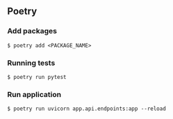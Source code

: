 ## Poetry

### Add packages
```shell
$ poetry add <PACKAGE_NAME>
```

### Running tests
```shell
$ poetry run pytest
```

### Run application
```shell
$ poetry run uvicorn app.api.endpoints:app --reload 
```